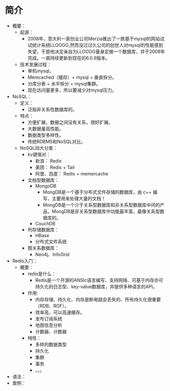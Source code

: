 # 简介

- 概要：
    - 起源：
        - 2008年，意大利一家创业公司Merzia推出了一款基于mysql的网站试试统计系统LLOOGG,然而没过过久公司的创世人对mysql的性能感到失望，于是他决定亲自为LLOOGG量身定做一个数据库，并于2009年完成。一直持续更新到现在的6.0.9版本。
    - 技术发展过程：
        - 单机mysql。
        - Memcached（缓存）+ mysql + 垂直拆分。
        - 分库分表 + 水平拆分 + mysql集群。
        - 现在访问量更多，所以要减少对mysql压力。
- NoSQL：
    - 定义：
        - 泛指非关系性数据库的。
    - 特点：
        - 方便扩展，数据之间没有关系，很好扩展。
        - 大数据量高性能。
        - 数据类型多样性。
        - 传统RDBMS和NoSQL对比。
    - NoSQL四大分类：
        - kv键值对：
            - 新浪： Redis
            - 美团： Redis + Tair
            - 阿里、百度： Redis + memercache
        - 文档型数据库：
            - MongoDB
                - MongDB是一个基于分布式文件存储的数据库，由 c++ 编写，主要用来处理大量的文档！
                - MongDB是一个介于关系型数据库和非关系型数据库中间的产品，MongDB是非关系型数据库中功能最丰富，最像关系型数据库的。
            - CouchDB
        - 列存储数据库：
            - HBase
            - 分布式文件系统
        - 图关系数据库：
            - Neo4j、InfoGrid
- Redis入门：
    - 概要：
        - redis是什么：
            - Redis是一个开源的ANSIc语言编写、支持网络、可基于内存亦可持久化的日志型、key-value数据库，并提供多种语言的API。
        - 作用:
            - 内存存储、持久化、内存是断电就会丢失的、所有持久化很重要（RDB、ROF）。
            - 效率高，可以高速缓存。
            - 发布订阅系统
            - 地图信息分析
            - 计数器、计数器
        - 特性：
            - 多样的数据类型
            - 持久化
            - 集群
            - 事务
            - 。。。
- 语法：
- 案例：
